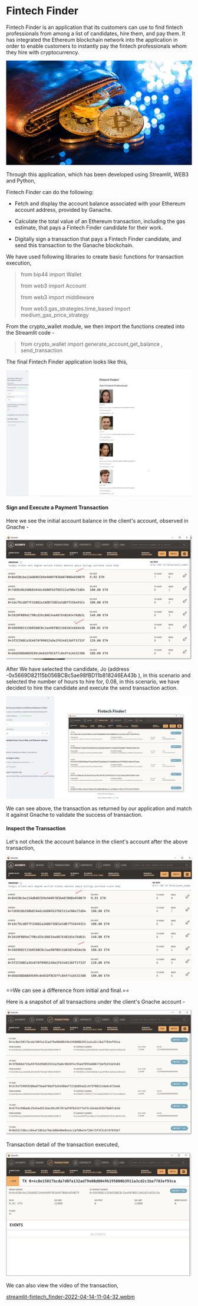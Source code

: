 # Fintech Finder

Fintech Finder is an application that its customers can use to find fintech professionals from among a list of candidates, hire them, and pay them. It has integrated the Ethereum blockchain network into the application in order to enable customers to instantly pay the fintech professionals whom they hire with cryptocurrency.

![19-4-challenge-image.png](./Images/19-4-challenge-image.png)

Through this application, which has been developed using Streamlit, WEB3 and Python,

Fintech Finder can do the following:

- Fetch and display the account balance associated with your Ethereum account address, provided by Ganache.
    
- Calculate the total value of an Ethereum transaction, including the gas estimate, that pays a Fintech Finder candidate for their work.
    
- Digitally sign a transaction that pays a Fintech Finder candidate, and send this transaction to the Ganache blockchain.
    

We have used following libraries to create basic functions for transaction execution,

> from bip44 import Wallet
> 
> from web3 import Account
> 
> from web3 import middleware
> 
> from web3.gas\_strategies.time\_based import medium\_gas\_price_strategy

From the crypto_wallet module, we then import the functions created into the Streamlit code -

> from crypto\_wallet import generate\_account,get\_balance , send\_transaction

The final Fintech Finder application looks like this,

![Screen1.PNG](./Images/Screen1.PNG)

#### Sign and Execute a Payment Transaction

Here we see the initial account balance in the client's account, observed in Gnache -

![initial.PNG](./Images/initial.PNG)

After We have selected the candidate, Jo (address -0x5669D82115b056BCBc5ae98fBD11b818246EA43b ), in this scenario and selected the number of hours to hire for, 0.08, in this scenario, we have decided to hire the candidate and execute the send transaction action.

![Trans.PNG](./Images/Trans.PNG)

We can see above, the transaction as returned by our application and match it against Gnache to validate the success of transaction.

#### Inspect the Transaction

Let's not check the account balance in the client's account after the above transaction,

![Final.PNG](./Images/Final.PNG)

==We can see a difference  from initial and final.==

Here is a snapshot of all transactions under the client's Gnache account -

![Transdet.PNG](./Images/Transdet.PNG)

Transaction detail of the transaction executed,

![Transdet1.PNG](./Images/Transdet1.PNG)

We can also view the video of the transaction,

[streamlit-fintech_finder-2022-04-14-11-04-32.webm](streamlit-fintech_finder-2022-04-14-11-04-32.webm)